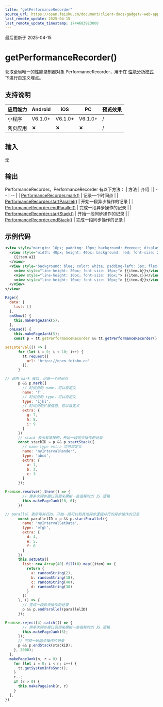 ```yaml
---
title: "getPerformanceRecorder"
source_url: https://open.feishu.cn/document/client-docs/gadget/-web-app-api/performance/getperformancerecorder
last_remote_update: 2025-04-15
last_remote_update_timestamp: 1744683923000
---
```

最后更新于 2025-04-15

# getPerformanceRecorder()
获取全局唯一的性能录制器对象 PerformanceRecorder，用于在 [性能分析模式](https://open.feishu.cn/document/uYjL24iN/uEzMzUjLxMzM14SMzMTN/gadget-debugging/performance-analysis) 下进行自定义埋点。
## 支持说明

应用能力 | Android | iOS | PC | 预览效果
--- | --- | --- | --- | ---
小程序 | V6.1.0+ | V6.1.0+ | V6.1.0+ | /
网页应用 | **✕** | **✕** | **✕** | /

## 输入
无
## 输出
PerformanceRecorder。PerformanceRecorder 有以下方法：
| 方法 | 介绍 |
| -- | -- |
| [PerformanceRecorder.mark()](https://open.feishu.cn/document/uYjL24iN/uAjMuAjMuAjM/performance/PerformanceRecorder/mark) | 记录一个时间点 |
| [PerformanceRecorder.startParallel()](https://open.feishu.cn/document/uYjL24iN/uAjMuAjMuAjM/performance/PerformanceRecorder/startparallel) | 开始一段异步操作的记录 |
| [PerformanceRecorder.endParallel()](https://open.feishu.cn/document/uYjL24iN/uAjMuAjMuAjM/performance/PerformanceRecorder/endparallel) | 完成一段异步操作的记录 |
| [PerformanceRecorder.startStack()](https://open.feishu.cn/document/uYjL24iN/uAjMuAjMuAjM/performance/PerformanceRecorder/startstack) | 开始一段同步操作的记录 |
| [PerformanceRecorder.endStack()](https://open.feishu.cn/document/uYjL24iN/uAjMuAjMuAjM/performance/PerformanceRecorder/endstack) | 完成一段同步操作的记录 |

## 示例代码
```xml
<view style="marigin: 10px; padding: 10px; background: #eeeeee; display: flex;" tt:for="{{list}}">
  <view style="width: 40px; height: 40px; background: red; font-size: 20px; color: white; text-align: center; line-height: 40px; margin-right: 10px;">
    {{item.a}}
  </view>
  <view style="background: blue; color: white; padding-left: 5px; flex-grow: 1;">
    <view style="line-height: 20px; font-size: 16px;"> {{item.b}}</view>
    <view style="line-height: 10px; font-size: 10px;"> {{item.c}}</view>
    <view style="line-height: 10px; font-size: 10px;"> {{item.d}}</view>
  </view>
</view>
```

```javascript
Page({
  data: {
    list: []
  },
  onShow() {
    this.makePageJank(5);
  },
  onLoad() {
    this.makePageJank(5);
    const p = tt.getPerformanceRecorder && tt.getPerformanceRecorder();

setInterval(() => {
      for (let i = 0; i < 10; i++) {
        tt.request({
          url: 'https://open.feishu.cn'
        });
      }

// 调用 mark 接口，记录一个时间点
      p && p.mark({
        // 时间点的 name，可以自定义
        name: 'T',
        // 时间点的 type，可以自定义
        type: 'ijkl',
        // 时间点的扩展信息，可以自定义
        extra: {
          g: 7,
          h: 8,
          i: 9
        }
      })
      // stack 表示有堆栈的，开始一段同步操作的记录
      const stackID = p && p.startStack({
        // name type extra 均可自定义
        name: 'myIntervalRender',
        type: 'abcd',
        extra: {
          a: 1,
          b: 2,
          c: 3
        }
      });

Promise.resolve().then(() => {
        // 用多次同步接口调用来模拟一些很耗时的 JS 逻辑
        this.makePageJank(10, 6);
      })

// parallel 表示可并行的，开始一段可以和其他异步逻辑并行的异步操作的记录
      const parallelID = p && p.startParallel({
        name: 'myIntervalSetData',
        type: 'efgh',
        extra: {
          d: 4,
          e: 5,
          f: 6
        }
      })
      this.setData({
        list: new Array(40).fill(0).map((item) => {
          return {
            a: randomString(2),
            b: randomString(18),
            c: randomString(40),
            d: randomString(30)
          }
        })
      }, () => {
        // 完成一段异步操作的记录
        p && p.endParallel(parallelID)
      });

Promise.reject(4).catch(() => {
        // 用多次同步接口调用来模拟一些很耗时的 JS 逻辑
        this.makePageJank(5);
      });
      // 完成一段同步操作的记录
      p && p.endStack(stackID);
    }, 2000);
  },
  makePageJank(n, r = 0) {
    for (let i = 0; i < n; i++) {
      tt.getSystemInfoSync();
    }
    r--;
    if (r > 0) {
      this.makePageJank(n, r)
    }
  },
})
```
